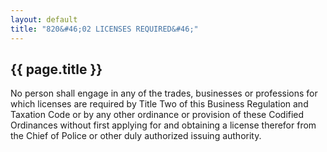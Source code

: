 ```yaml
---
layout: default 
title: "820&#46;02 LICENSES REQUIRED&#46;"
---
```


{{ page.title }}
----------------

No person shall engage in any of the trades, businesses or professions
for which licenses are required by Title Two of this Business Regulation
and Taxation Code or by any other ordinance or provision of these
Codified Ordinances without first applying for and obtaining a license
therefor from the Chief of Police or other duly authorized issuing
authority.
